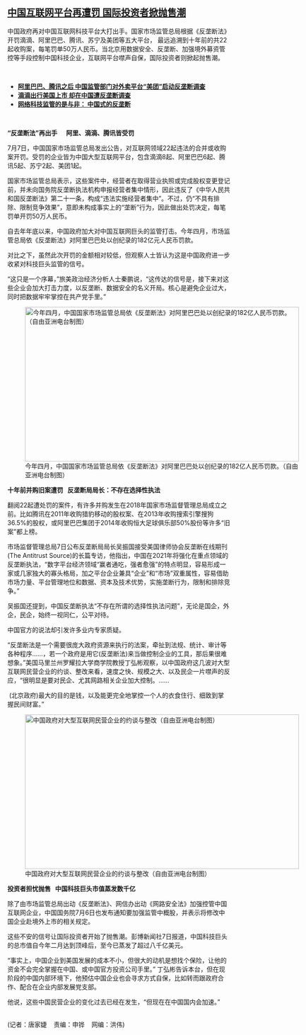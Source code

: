 <!--1625689263000-->
[中国互联网平台再遭罚  国际投资者掀抛售潮](https://www.rfa.org/mandarin/yataibaodao/jingmao/jt-07072021132340.html)
------

<p></p><p>中国政府再对中国互联网科技平台大打出手。国家市场监管总局根据《反垄断法》开罚滴滴、阿里巴巴、腾讯、苏宁及美团等五大平台， 最远追溯到十年前的共22起收购案，每笔罚单50万人民币。当北京用数据安全、反垄断、加强境外募资管控等手段控制中国科技企业，互联网平台噤声自保，国际投资者则掀起抛售潮。<span></span></p><p><br/></p><ul><li><span><a href="https://www.rfa.org/mandarin/Xinwen/1-04262021074027.html"><strong>阿里巴巴、腾讯之后 中国监管部门对外卖平台“美团”启动反垄断调查</strong></a></span><a href="https://www.rfa.org/mandarin/yataibaodao/jingmao/jt-07062021100635.html"><strong></strong></a></li><li><strong><a href="https://www.rfa.org/mandarin/Xinwen/5-06172021150501.html">滴滴出行美国上市 却在中国遭反垄断调查</a></strong></li><li><strong><a href="https://www.rfa.org/mandarin/ytbdzhuantixilie/wangluo-jianguan/rc-05282021131301.html">网络科技监管的是与非： 中国式的反垄断</a></strong></li></ul><p><br/></p><p><span><strong>“</strong><strong><span>反垄断法”再出手</span></strong><strong>      </strong><strong><span>阿里、滴滴、腾讯皆受罚</span></strong><strong>            </strong></span></p><p><span>7月7日，中国国家市场监管总局发出公告，对互联网领域22起违法的合并或收购案开罚。受罚的企业皆为中国大型互联网平台，包含滴滴8起、阿里巴巴6起、腾讯5起、苏宁2起、美团1起。</span></p><p><span><span>国家市场监管总局表示，这些案件中，经营者在取得营业执照或完成股权变更登记前，并未向国务院反垄断执法机构申报经营者集中情形，因此违反了《中华人民共和国反垄断法》第二十一条，构成“违法实施经营者集中”。不过，仍“不具有排除、限制竞争效果”，意即未构成事实上的“垄断”行为，因此做出处罚决定，每笔罚单开罚</span>50万人民币。</span></p><p><span><span>自去年年底以来，中国政府加大对中国互联网巨头的监管打击。今年四</span>月，市场监管总局依《反垄断法》对阿里巴巴处以创纪录的182亿元人民币罚款。</span></p><p><span>对比之下，虽然此次开罚的金额相对较低，但观察人士皆认为这是中国政府进一步收紧对科技巨头监管的信号。</span></p><p><span>“<span>这只是一个序幕</span>，”旅美政治经济分析人士秦鹏说，“<span>这传达的信号是，接下来对这些企业会加大打击力度，以反垄断、数据安全的名义开局。核心是避免企业过大，同时把数据牢牢掌控在共产党手里。</span>”</span></p><p><span><figure class="image-richtext image-inline captioned" style="width:620px;"><img alt="今年四月，中国国家市场监管总局依《反垄断法》对阿里巴巴处以创纪录的182亿人民币罚款。（自由亚洲电台制图）" height="349" src="https://www.rfa.org/mandarin/yataibaodao/jingmao/jt-07072021132340.html/jt0707c.jpg/@@images/88494f51-c8bf-43fd-9639-cdc5567164a4.jpeg" title="jt0707c.jpg" width="620"/><figcaption class="image-caption">今年四月，中国国家市场监管总局依《反垄断法》对阿里巴巴处以创纪录的182亿人民币罚款。（自由亚洲电台制图）</figcaption><small></small></figure></span></p><p><span><strong><span>十年前并购旧案遭罚</span></strong><strong>   </strong><strong><span>反垄断局局长：</span></strong><strong></strong><strong><span>不存在选择性执法</span></strong></span></p><p><span><span>翻阅</span>22起遭处罚的案件，有许多并购发生在2018年国家市场监督管理总局成立之前。比如腾讯在2011年收购猎豹移动的股权案、在2013年收购搜索引擎搜狗36.5%的股权，或阿里巴巴集团于2014年收购恒大足球俱乐部50%股份等许多“旧案”都上榜。</span></p><p><span><span>市场监督管理总局</span>7日公布反垄断局局长吴振国接受美国律师协会反垄断在线期刊(The Antitrust Source)的长篇专访，他指出，中国在2021年将强化在重点领域的反垄断执法，“数字平台经济领域“赢者通吃，强者愈强”的特点明显，容易形成一家或几家独大的寡头格局，加之平台企业兼具“企业”和“市场”双重属性，容易借助市场力量、平台管理地位和数据、资本及技术优势，实施垄断行为，限制和排除竞争。”</span></p><p><span>吴振国还提到，中国反垄断执法“不存在所谓的选择性执法问题”，无论是国企，外企，民企，始终一视同仁，公平对待。</span></p><p><span>中国官方的说法却引发许多业内专家质疑。</span></p><p><span><span>“<span>反垄断法是一个需要很庞大政府资源来执行的法案，牵扯到法规、统计、审计等各种程序……，若一个政府是用它</span></span><span>(</span><span>反垄断法</span><span>)</span><span>来当做控制企业的工具，那后果很难想象</span><span>。”美国马里兰州罗耀拉大学商学院教授丁弘彬观察，以中国政府这几波对大型互联网民营企业的约谈、整改来看，速度之快、规模之大、以及民企一片噤声的反应，“<span>很明显是要对民企、尤其网路相关企业加大控制。</span></span><span>……</span></span></p><p><span><span> (</span><span>北京政府</span><span>)</span><span>最大的目的是钱，以及能更完全地掌控一个人的衣食住行、细致到掌握民间财富</span><span>。”</span></span></p><p><span><span><figure class="image-richtext image-inline captioned" style="width:620px;"><img alt="中国政府对大型互联网民营企业的约谈与整改（自由亚洲电台制图）" height="349" src="https://www.rfa.org/mandarin/yataibaodao/jingmao/jt-07072021132340.html/jt0707d.jpg/@@images/d47877e7-3188-45dc-82f7-de5be7260e33.jpeg" title="jt0707d.jpg" width="620"/><figcaption class="image-caption">中国政府对大型互联网民营企业的约谈与整改（自由亚洲电台制图）</figcaption><small></small></figure></span></span></p><p><span><strong></strong><strong><span>投资者担忧抛售</span></strong><strong>   </strong><strong><span>中国科技巨头市值蒸发数千亿</span></strong></span></p><p><span><span>除了由市场监管总局出动《反垄断法》、网信办出动《网路安全法》加强控管中国互联网企业，中国国务院</span>7月6日也发布通知要加强监管中概股，并表示将修改中国企业赴境外上市的相关规定。</span></p><p><span><span>这些不安的信号让国际投资者开始了抛售潮。彭博新闻社</span>7日报道，中国科技巨头的总市值自今年二月达到顶峰后，至今已蒸发了超过八千亿美元。</span></p><p><span><span>“<span>事实上，中国企业到美国发展的成本不小，但很大的动机是想找个保险，让他的资金不会完全掌握在中国、或中国官方投资公司手里</span>。”</span> <span>丁弘彬告诉本台，但在现阶段的中国内部环境下，他预估中国企业也会寻求方式自保，比如转而跟政府合作、配合在企业内部发展党支部。</span></span></p><p><span><span>他说，这些中国民营企业的变化过去已经在发生，</span>“但现在在中国国内会加速。”</span></p><p><br/>(记者：唐家婕    责编：申铧    网编：洪伟)</p>
